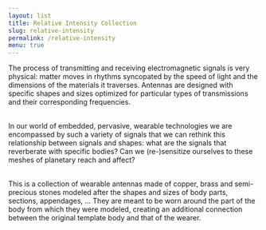 ```yaml
---
layout: list
title: Relative Intensity Collection
slug: relative-intensity
permalink: /relative-intensity
menu: true
---
```

The process of transmitting and receiving electromagnetic signals is very physical: matter moves in rhythms syncopated by the speed of light and the dimensions of the materials it traverses. Antennas are designed with specific shapes and sizes optimized for particular types of transmissions and their corresponding frequencies. 
<br><br>

In our world of embedded, pervasive, wearable technologies we are encompassed by such a variety of signals that we can rethink this relationship between signals and shapes: what are the signals that reverberate with specific bodies? Can we (re-)sensitize ourselves to these meshes of planetary reach and affect?
<br><br>

This is a collection of wearable antennas made of copper, brass and semi-precious stones modeled after the shapes and sizes of body parts, sections, appendages, ... They are meant to be worn around the part of the body from which they were modeled, creating an additional connection between the original template body and that of the wearer.
<br><br>
